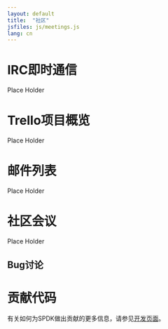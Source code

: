 ```yaml
---
layout: default
title:  "社区"
jsfiles: js/meetings.js
lang: cn
---
```


# IRC即时通信
Place Holder
<!--
加入我们[#spdk](irc://irc.freenode.net/%23spdk) ([归档](https://ci.spdk.io/irclog/index.html))频道的[freenode](https://freenode.net/) IRC网络。
-->
# Trello项目概览
Place Holder
<!--
在Things To Do版块寻找可以做的事情，或者在[SPDK Trello Boards](../trello/)开始/参与设计讨论。
-->
# 邮件列表
Place Holder
<!--
[SPDK邮件列表](https://lists.01.org/hyperkitty/list/spdk@lists.01.org/) 可用于讨论使用、开发和设计问题。
-->
# 社区会议
Place Holder

## Bug讨论
<div id="asia-bug-mtg"></div>

# 贡献代码

有关如何为SPDK做出贡献的更多信息，请参见[开发页面](/cn/development/)。
